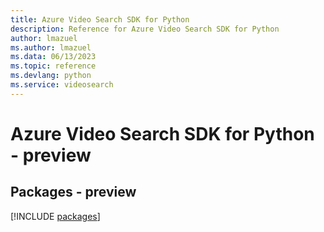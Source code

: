 ```yaml
---
title: Azure Video Search SDK for Python
description: Reference for Azure Video Search SDK for Python
author: lmazuel
ms.author: lmazuel
ms.data: 06/13/2023
ms.topic: reference
ms.devlang: python
ms.service: videosearch
---
```

# Azure Video Search SDK for Python - preview
## Packages - preview
[!INCLUDE [packages](video-search-index.md)]